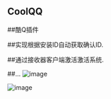 ## CoolQQ

##酷Q插件

##实现根据安装ID自动获取确认ID.

##通过接收器客户端激活激活系统.

##...
![image](https://github.com/laomms/CoolQQ/blob/master/机器人.gif)

![image](https://github.com/laomms/CoolQQ/blob/master/00.png)
